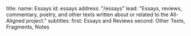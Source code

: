 title:
    name: Essays
id: essays
address: "/essays"
lead: "Essays, reviews, commentary, poetry, and other texts written about or related to the All-Aligned project."
subtitles:
    first: Essays and Reviews
    second: Other Texts, Fragments, Notes